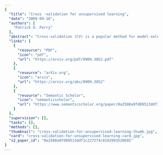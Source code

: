 ```yaml
---
{
  "title": "Cross -validation for unsupervised learning",
  "date": "2009-09-16",
  "authors": [
    "Patrick O. Perry"
  ],
  "abstract": "Cross-validation (CV) is a popular method for model-selection. Unfortunately, it is not immediately obvious how to apply CV to unsupervised or exploratory contexts. This thesis discusses some extensions of cross-validation to unsupervised learning, specifically focusing on the problem of choosing how many principal components to keep. We introduce the latent factor model, define an objective criterion, and show how CV can be used to estimate the intrinsic dimensionality of a data set. Through both simulation and theory, we demonstrate that cross-validation is a valuable tool for unsupervised learning.",
  "links": [
    {
      "resource": "PDF",
      "icon": "pdf",
      "url": "https://arxiv.org/pdf/0909.3052.pdf"
    },
    {
      "resource": "arXiv.org",
      "icon": "arxiv",
      "url": "https://arxiv.org/abs/0909.3052"
    },
    {
      "resource": "Semantic Scholar",
      "icon": "semanticscholar",
      "url": "https://www.semanticscholar.org/paper/0a2508a9fd89513ddf1c227274c8192993520692"
    }
  ],
  "supervision": [],
  "tasks": [],
  "methods": [],
  "thumbnail": "cross-validation-for-unsupervised-learning-thumb.jpg",
  "card": "cross-validation-for-unsupervised-learning-card.jpg",
  "s2_paper_id": "0a2508a9fd89513ddf1c227274c8192993520692"
}
---
```


